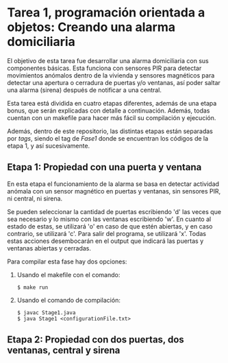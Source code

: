 # Tarea 1, programación orientada a objetos: Creando una alarma domiciliaria

El objetivo de esta tarea fue desarrollar una alarma domiciliaria con sus componentes básicas. Esta funciona con sensores PIR para detectar movimientos anómalos dentro de la vivienda y sensores magnéticos para detectar una apertura o cerradura de puertas y/o ventanas, así poder saltar una alarma (sirena) después de notificar a una central. 

Esta tarea está dividida en cuatro etapas diferentes, además de una etapa bonus, que serán explicadas con detalle a continuación. Además, todas cuentan con un makefile para hacer más fácil su compilación y ejecución.

Además, dentro de este repositorio, las distintas etapas están separadas por *tags*, siendo el tag de *Fase1* donde se encuentran los códigos de la etapa 1, y así sucesivamente.

## Etapa 1: Propiedad con una puerta y ventana

En esta etapa el funcionamiento de la alarma se basa en detectar actividad anómala con un sensor magnético en puertas y ventanas, sin sensores PIR, ni central, ni sirena. 

Se pueden seleccionar la cantidad de puertas escribiendo 'd' las veces que sea necesario y lo mismo con las ventanas escribiendo 'w'. En cuanto al estado de estas, se utilizará 'o' en caso de que estén abiertas, y en caso contrario, se utilizará 'c'. Para salir del programa, se utilizará 'x'. Todas estas acciones desembocarán en el output que indicará las puertas y ventanas abiertas y cerradas.

Para compilar esta fase hay dos opciones:

1. Usando el makefile con el comando:
    ```
    $ make run
    ```
2. Usando el comando de compilación:
    ```
    $ javac Stage1.java 
    $ java Stage1 <configurationFile.txt>
    ```

## Etapa 2: Propiedad con dos puertas, dos ventanas, central y sirena




